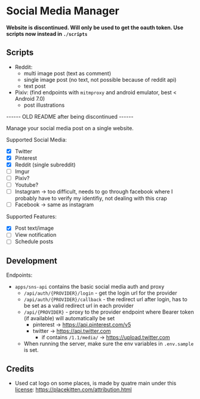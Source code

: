 # Social Media Manager

**Website is discontinued. Will only be used to get the oauth token. Use scripts now instead in `./scripts`**

## Scripts

- Reddit:
  - multi image post (text as comment)
  - single image post (no text, not possible because of reddit api)
  - text post
- Pixiv: (find endpoints with `mitmproxy` and android emulator, best < Android 7.0)
  - post illustrations

------ OLD README after being discontinued ------

Manage your social media post on a single website.

Supported Social Media:

- [x] Twitter
- [x] Pinterest
- [x] Reddit (single subreddit)
- [ ] Imgur
- [ ] Pixiv?
- [ ] Youtube?
- [ ] Instagram -> too difficult, needs to go through facebook where I probably have to verify my identifiy, not dealing with this crap
- [ ] Facebook -> same as instagram

Supported Features:

- [x] Post text/image
- [ ] View notification
- [ ] Schedule posts

## Development

Endpoints:

- `apps/sns-api` contains the basic social media auth and proxy
  - `/api/auth/{PROVIDER}/login` - get the login url for the provider
  - `/api/auth/{PROVIDER}/callback` - the redirect url after login, has to be set as a valid redirect url in each provider
  - `/api/{PROVIDER}` - proxy to the provider endpoint where Bearer token (if available) will automatically be set
    - pinterest -> https://api.pinterest.com/v5
    - twitter -> https://api.twitter.com
      - if contains `/1.1/media/` -> https://upload.twitter.com
  - When running the server, make sure the env variables in `.env.sample` is set.

## Credits

- Used cat logo on some places, is made by quatre main under this [license](https://creativecommons.org/licenses/by/2.0/): https://placekitten.com/attribution.html
